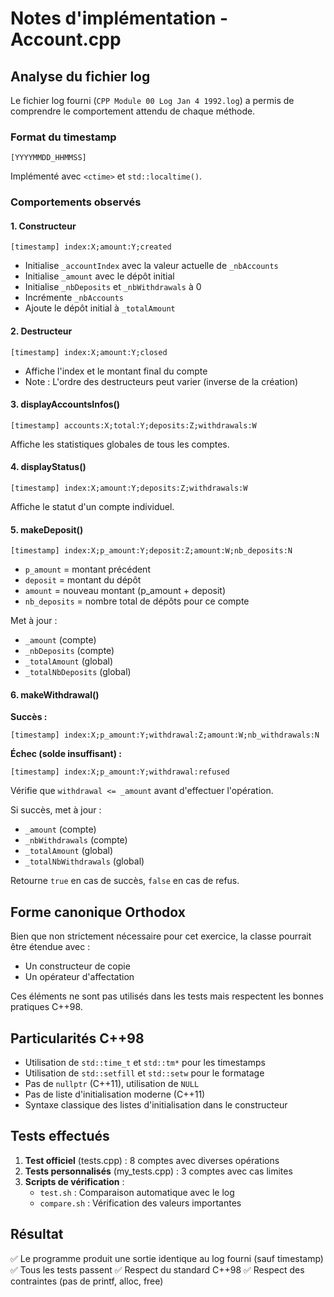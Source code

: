 # Notes d'implémentation - Account.cpp

## Analyse du fichier log

Le fichier log fourni (`CPP Module 00 Log Jan 4 1992.log`) a permis de comprendre le comportement attendu de chaque méthode.

### Format du timestamp
```
[YYYYMMDD_HHMMSS]
```
Implémenté avec `<ctime>` et `std::localtime()`.

### Comportements observés

#### 1. Constructeur
```
[timestamp] index:X;amount:Y;created
```
- Initialise `_accountIndex` avec la valeur actuelle de `_nbAccounts`
- Initialise `_amount` avec le dépôt initial
- Initialise `_nbDeposits` et `_nbWithdrawals` à 0
- Incrémente `_nbAccounts`
- Ajoute le dépôt initial à `_totalAmount`

#### 2. Destructeur
```
[timestamp] index:X;amount:Y;closed
```
- Affiche l'index et le montant final du compte
- Note : L'ordre des destructeurs peut varier (inverse de la création)

#### 3. displayAccountsInfos()
```
[timestamp] accounts:X;total:Y;deposits:Z;withdrawals:W
```
Affiche les statistiques globales de tous les comptes.

#### 4. displayStatus()
```
[timestamp] index:X;amount:Y;deposits:Z;withdrawals:W
```
Affiche le statut d'un compte individuel.

#### 5. makeDeposit()
```
[timestamp] index:X;p_amount:Y;deposit:Z;amount:W;nb_deposits:N
```
- `p_amount` = montant précédent
- `deposit` = montant du dépôt
- `amount` = nouveau montant (p_amount + deposit)
- `nb_deposits` = nombre total de dépôts pour ce compte

Met à jour :
- `_amount` (compte)
- `_nbDeposits` (compte)
- `_totalAmount` (global)
- `_totalNbDeposits` (global)

#### 6. makeWithdrawal()

**Succès :**
```
[timestamp] index:X;p_amount:Y;withdrawal:Z;amount:W;nb_withdrawals:N
```

**Échec (solde insuffisant) :**
```
[timestamp] index:X;p_amount:Y;withdrawal:refused
```

Vérifie que `withdrawal <= _amount` avant d'effectuer l'opération.

Si succès, met à jour :
- `_amount` (compte)
- `_nbWithdrawals` (compte)
- `_totalAmount` (global)
- `_totalNbWithdrawals` (global)

Retourne `true` en cas de succès, `false` en cas de refus.

## Forme canonique Orthodox

Bien que non strictement nécessaire pour cet exercice, la classe pourrait être étendue avec :
- Un constructeur de copie
- Un opérateur d'affectation

Ces éléments ne sont pas utilisés dans les tests mais respectent les bonnes pratiques C++98.

## Particularités C++98

- Utilisation de `std::time_t` et `std::tm*` pour les timestamps
- Utilisation de `std::setfill` et `std::setw` pour le formatage
- Pas de `nullptr` (C++11), utilisation de `NULL`
- Pas de liste d'initialisation moderne (C++11)
- Syntaxe classique des listes d'initialisation dans le constructeur

## Tests effectués

1. **Test officiel** (tests.cpp) : 8 comptes avec diverses opérations
2. **Tests personnalisés** (my_tests.cpp) : 3 comptes avec cas limites
3. **Scripts de vérification** :
   - `test.sh` : Comparaison automatique avec le log
   - `compare.sh` : Vérification des valeurs importantes

## Résultat

✅ Le programme produit une sortie identique au log fourni (sauf timestamp)
✅ Tous les tests passent
✅ Respect du standard C++98
✅ Respect des contraintes (pas de printf, alloc, free)

